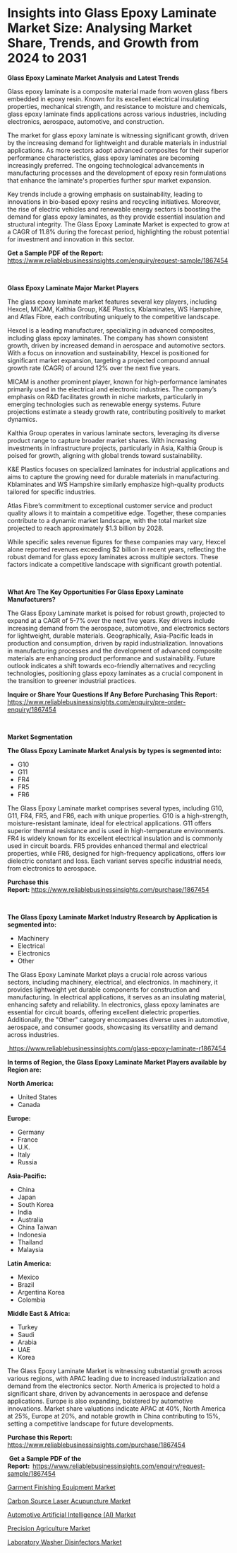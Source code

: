 <p><h1>Insights into Glass Epoxy Laminate Market Size: Analysing Market Share, Trends, and Growth from 2024 to 2031</h1></p><p><strong>Glass Epoxy Laminate Market Analysis and Latest Trends</strong></p>
<p><p>Glass epoxy laminate is a composite material made from woven glass fibers embedded in epoxy resin. Known for its excellent electrical insulating properties, mechanical strength, and resistance to moisture and chemicals, glass epoxy laminate finds applications across various industries, including electronics, aerospace, automotive, and construction. </p><p>The market for glass epoxy laminate is witnessing significant growth, driven by the increasing demand for lightweight and durable materials in industrial applications. As more sectors adopt advanced composites for their superior performance characteristics, glass epoxy laminates are becoming increasingly preferred. The ongoing technological advancements in manufacturing processes and the development of epoxy resin formulations that enhance the laminate's properties further spur market expansion.</p><p>Key trends include a growing emphasis on sustainability, leading to innovations in bio-based epoxy resins and recycling initiatives. Moreover, the rise of electric vehicles and renewable energy sectors is boosting the demand for glass epoxy laminates, as they provide essential insulation and structural integrity. The Glass Epoxy Laminate Market is expected to grow at a CAGR of 11.8% during the forecast period, highlighting the robust potential for investment and innovation in this sector.</p></p>
<p><strong>Get a Sample PDF of the Report:&nbsp;</strong> <a href="https://www.reliablebusinessinsights.com/enquiry/request-sample/1867454?utm_campaign=1138&utm_medium=2&utm_source=Github&utm_content=ia&utm_term=11112024&utm_id=glass-epoxy-laminate">https://www.reliablebusinessinsights.com/enquiry/request-sample/1867454</a></p>
<p>&nbsp;</p>
<p><strong>Glass Epoxy Laminate Major Market Players</strong></p>
<p><p>The glass epoxy laminate market features several key players, including Hexcel, MICAM, Kalthia Group, K&E Plastics, Kblaminates, WS Hampshire, and Atlas Fibre, each contributing uniquely to the competitive landscape.</p><p>Hexcel is a leading manufacturer, specializing in advanced composites, including glass epoxy laminates. The company has shown consistent growth, driven by increased demand in aerospace and automotive sectors. With a focus on innovation and sustainability, Hexcel is positioned for significant market expansion, targeting a projected compound annual growth rate (CAGR) of around 12% over the next five years.</p><p>MICAM is another prominent player, known for high-performance laminates primarily used in the electrical and electronic industries. The company’s emphasis on R&D facilitates growth in niche markets, particularly in emerging technologies such as renewable energy systems. Future projections estimate a steady growth rate, contributing positively to market dynamics.</p><p>Kalthia Group operates in various laminate sectors, leveraging its diverse product range to capture broader market shares. With increasing investments in infrastructure projects, particularly in Asia, Kalthia Group is poised for growth, aligning with global trends toward sustainability.</p><p>K&E Plastics focuses on specialized laminates for industrial applications and aims to capture the growing need for durable materials in manufacturing. Kblaminates and WS Hampshire similarly emphasize high-quality products tailored for specific industries.</p><p>Atlas Fibre’s commitment to exceptional customer service and product quality allows it to maintain a competitive edge. Together, these companies contribute to a dynamic market landscape, with the total market size projected to reach approximately $1.3 billion by 2028.</p><p>While specific sales revenue figures for these companies may vary, Hexcel alone reported revenues exceeding $2 billion in recent years, reflecting the robust demand for glass epoxy laminates across multiple sectors. These factors indicate a competitive landscape with significant growth potential.</p></p>
<p>&nbsp;</p>
<p><strong>What Are The Key Opportunities For Glass Epoxy Laminate Manufacturers?</strong></p>
<p><p>The Glass Epoxy Laminate market is poised for robust growth, projected to expand at a CAGR of 5-7% over the next five years. Key drivers include increasing demand from the aerospace, automotive, and electronics sectors for lightweight, durable materials. Geographically, Asia-Pacific leads in production and consumption, driven by rapid industrialization. Innovations in manufacturing processes and the development of advanced composite materials are enhancing product performance and sustainability. Future outlook indicates a shift towards eco-friendly alternatives and recycling technologies, positioning glass epoxy laminates as a crucial component in the transition to greener industrial practices.</p></p>
<p><strong>Inquire or Share Your Questions If Any Before Purchasing This Report:</strong> <a href="https://www.reliablebusinessinsights.com/enquiry/pre-order-enquiry/1867454?utm_campaign=1138&utm_medium=2&utm_source=Github&utm_content=ia&utm_term=11112024&utm_id=glass-epoxy-laminate">https://www.reliablebusinessinsights.com/enquiry/pre-order-enquiry/1867454</a></p>
<p>&nbsp;</p>
<p><strong>Market Segmentation</strong></p>
<p><strong>The Glass Epoxy Laminate Market Analysis by types is segmented into:</strong></p>
<p><ul><li>G10</li><li>G11</li><li>FR4</li><li>FR5</li><li>FR6</li></ul></p>
<p><p>The Glass Epoxy Laminate market comprises several types, including G10, G11, FR4, FR5, and FR6, each with unique properties. G10 is a high-strength, moisture-resistant laminate, ideal for electrical applications. G11 offers superior thermal resistance and is used in high-temperature environments. FR4 is widely known for its excellent electrical insulation and is commonly used in circuit boards. FR5 provides enhanced thermal and electrical properties, while FR6, designed for high-frequency applications, offers low dielectric constant and loss. Each variant serves specific industrial needs, from electronics to aerospace.</p></p>
<p><strong>Purchase this Report:&nbsp;</strong><a href="https://www.reliablebusinessinsights.com/purchase/1867454?utm_campaign=1138&utm_medium=2&utm_source=Github&utm_content=ia&utm_term=11112024&utm_id=glass-epoxy-laminate">https://www.reliablebusinessinsights.com/purchase/1867454</a></p>
<p>&nbsp;</p>
<p><strong>The Glass Epoxy Laminate Market Industry Research by Application is segmented into:</strong></p>
<p><ul><li>Machinery</li><li>Electrical</li><li>Electronics</li><li>Other</li></ul></p>
<p><p>The Glass Epoxy Laminate Market plays a crucial role across various sectors, including machinery, electrical, and electronics. In machinery, it provides lightweight yet durable components for construction and manufacturing. In electrical applications, it serves as an insulating material, enhancing safety and reliability. In electronics, glass epoxy laminates are essential for circuit boards, offering excellent dielectric properties. Additionally, the "Other" category encompasses diverse uses in automotive, aerospace, and consumer goods, showcasing its versatility and demand across industries.</p></p>
<p><a href="https://www.reliablebusinessinsights.com/glass-epoxy-laminate-r1867454?utm_campaign=1138&utm_medium=2&utm_source=Github&utm_content=ia&utm_term=11112024&utm_id=glass-epoxy-laminate">&nbsp;https://www.reliablebusinessinsights.com/glass-epoxy-laminate-r1867454</a></p>
<p><strong>In terms of Region, the Glass Epoxy Laminate Market Players available by Region are:</strong></p>
<p>
    <p> <strong> North America: </strong>
        <ul>
            <li>United States</li>
            <li>Canada</li>
        </ul>
        </p> 
    <p> <strong> Europe: </strong>
        <ul>
            <li>Germany</li>
            <li>France</li>
            <li>U.K.</li>
            <li>Italy</li>
            <li>Russia</li>
        </ul>
        </p> 
    <p> <strong> Asia-Pacific: </strong>
        <ul>
            <li>China</li>
            <li>Japan</li>
            <li>South Korea</li>
            <li>India</li>
            <li>Australia</li>
            <li>China Taiwan</li>
            <li>Indonesia</li>
            <li>Thailand</li>
            <li>Malaysia</li>
        </ul>
        </p> 
    <p> <strong> Latin America: </strong>
        <ul>
            <li>Mexico</li>
            <li>Brazil</li>
            <li>Argentina Korea</li>
            <li>Colombia</li>
        </ul>
        </p> 
    <p> <strong> Middle East & Africa: </strong>
        <ul>
            <li>Turkey</li>
            <li>Saudi</li>
            <li>Arabia</li>
            <li>UAE</li>
            <li>Korea</li>
        </ul>
    </p>
    </p>
<p><p>The Glass Epoxy Laminate Market is witnessing substantial growth across various regions, with APAC leading due to increased industrialization and demand from the electronics sector. North America is projected to hold a significant share, driven by advancements in aerospace and defense applications. Europe is also expanding, bolstered by automotive innovations. Market share valuations indicate APAC at 40%, North America at 25%, Europe at 20%, and notable growth in China contributing to 15%, setting a competitive landscape for future developments.</p></p>
<p><strong>Purchase this Report: </strong><a href="https://www.reliablebusinessinsights.com/purchase/1867454?utm_campaign=1138&utm_medium=2&utm_source=Github&utm_content=ia&utm_term=11112024&utm_id=glass-epoxy-laminate">https://www.reliablebusinessinsights.com/purchase/1867454</a></p>
<p>&nbsp;<strong>Get a Sample PDF of the Report:&nbsp;&nbsp;</strong><a href="https://www.reliablebusinessinsights.com/enquiry/request-sample/1867454?utm_campaign=1138&utm_medium=2&utm_source=Github&utm_content=ia&utm_term=11112024&utm_id=glass-epoxy-laminate">https://www.reliablebusinessinsights.com/enquiry/request-sample/1867454</a></p>
<p><strong></strong></p>
<p><p><a href="https://github.com/khloet8sawender/Market-Research-Report-List-1/blob/main/garment-finishing-equipment-market.md?utm_campaign=1138&utm_medium=2&utm_source=Github&utm_content=ia&utm_term=11112024&utm_id=glass-epoxy-laminate">Garment Finishing Equipment Market</a></p><p><a href="https://issuu.com/reportprime-2/docs/carbon-source-laser-acupuncture-mar_45dc116ab40609?utm_campaign=1138&utm_medium=2&utm_source=Github&utm_content=ia&utm_term=11112024&utm_id=glass-epoxy-laminate">Carbon Source Laser Acupuncture Market</a></p><p><a href="https://www.linkedin.com/pulse/global-automotive-artificial-intelligence-ai-market-focus-goinf?utm_campaign=1138&utm_medium=2&utm_source=Github&utm_content=ia&utm_term=11112024&utm_id=glass-epoxy-laminate">Automotive Artificial Intelligence (AI) Market</a></p><p><a href="https://www.linkedin.com/pulse/precision-agriculture-market-global-share-ranking-overall-sales-9vt6f?utm_campaign=1138&utm_medium=2&utm_source=Github&utm_content=ia&utm_term=11112024&utm_id=glass-epoxy-laminate">Precision Agriculture Market</a></p><p><a href="https://issuu.com/reportprime-2/docs/laboratory-washer-disinfectors-mark_74393639c7f381?utm_campaign=1138&utm_medium=2&utm_source=Github&utm_content=ia&utm_term=11112024&utm_id=glass-epoxy-laminate">Laboratory Washer Disinfectors Market</a></p></p>